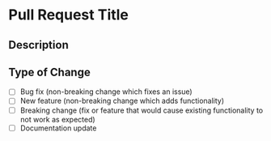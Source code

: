 # Pull Request Title
<!-- Provide a brief summary of the changes intended by your pull request -->

## Description
<!-- Provide a detailed description of the changes, including the context and why the changes are necessary -->

## Type of Change
<!-- Please delete options that are not relevant -->
- [ ] Bug fix (non-breaking change which fixes an issue)
- [ ] New feature (non-breaking change which adds functionality)
- [ ] Breaking change (fix or feature that would cause existing functionality to not work as expected)
- [ ] Documentation update

